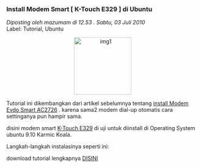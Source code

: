 ### **Install Modem Smart [ K-Touch E329 ] di Ubuntu**
_Diposting oleh mazumam di 12.53 . Sabtu, 03 Juli 2010_
<br>
Label: Tutorial, Ubuntu

<p align="center">
	<img src="./posts/2010-07-03-install-modem-smart-k-touch-e329-di/1259565981+(copy).jpg" height="150px" alt="img1">
</p> 

Tutorial ini dikembangkan dari artikel sebelumnya tentang [install  Modem Evdo Smart AC2726](http://www.doscom.org/2010/03/modem-evdo-smart-ac2726-di-linux.html) . karena sama2 modem dial-up otomatis cara settinganya pun hampir sama. 

disini modem smart [K-Touch E329](http://www.mazumam.web.id/2010/06/install-modem-smart-k-touch-e329-di.html) di uji untuk diinstall  di Operating System ubuntu 9.10 Karmic Koala. 

Langkah-langkah instalasinya seperti ini:

download tutorial lengkapnya [DISINI](http://www.mazumam.web.id/2010/06/install-modem-smart-k-touch-e329-di.html)